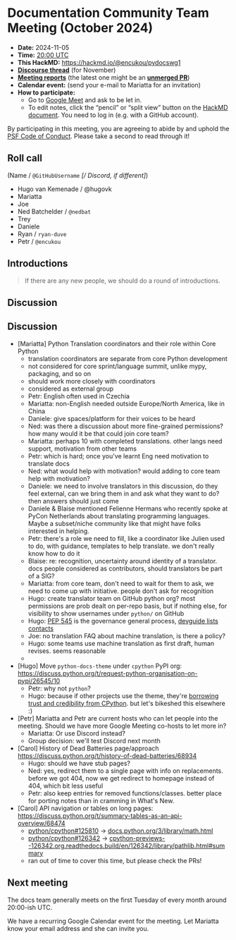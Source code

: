 # Documentation Community Team Meeting (October 2024)

- **Date:** 2024-11-05
- **Time:** [20:00 UTC](https://arewemeetingyet.com/UTC/2024-11-05/20:00/Docs%20Meeting)
- **This HackMD:** <https://hackmd.io/@encukou/pydocswg1>
- [**Discourse thread**](https://discuss.python.org/t/documentation-community-meeting-tuesday-5th-november-2024/68579)
  (for November)
- [**Meeting reports**](https://docs-community.readthedocs.io/en/latest/monthly-meeting/)
  (the latest one might be an
  [**unmerged PR**](https://github.com/python/docs-community/pulls))
- **Calendar event:** (send your e-mail to Mariatta for an invitation)
- **How to participate:**
  - Go to [Google Meet](https://meet.google.com/dii-qrzf-wkw) and ask to be let in.
  - To edit notes, click the “pencil” or “split view” button on the
    [HackMD document](https://hackmd.io/@encukou/pydocswg1). You need to log in (e.g.
    with a GitHub account).

By participating in this meeting, you are agreeing to abide by and uphold the
[PSF Code of Conduct](https://www.python.org/psf/codeofconduct/). Please take a second
to read through it!

## Roll call

(Name / `@GitHubUsername` _[/ Discord, if different]_)

- Hugo van Kemenade / @hugovk
- Mariatta
- Joe
- Ned Batchelder / `@nedbat`
- Trey
- Daniele
- Ryan / `ryan-duve`
- Petr / `@encukou`

## Introductions

> If there are any new people, we should do a round of introductions.

## Discussion

## Discussion

- [Mariatta] Python Translation coordinators and their role within Core Python
  - translation coordinators are separate from core Python development
  - not considered for core sprint/language summit, unlike mypy, packaging, and so on
  - should work more closely with coordinators
  - considered as external group
  - Petr: English often used in Czechia
  - Mariatta: non-English needed outside Europe/North America, like in China
  - Daniele: give spaces/platform for their voices to be heard
  - Ned: was there a discussion about more fine-grained permissions? how many would it
    be that could join core team?
  - Mariatta: perhaps 10 with completed translations. other langs need support,
    motivation from other teams
  - Petr: which is hard; once you've learnt Eng need motivation to translate docs
  - Ned: what would help with motivation? would adding to core team help with
    motivation?
  - Daniele: we need to involve translators in this discussion, do they feel external,
    can we bring them in and ask what they want to do? then answers should just come
  - Daniele & Blaise mentioned Felienne Hermans who recently spoke at PyCon Netherlands
    about translating programming languages. Maybe a subset/niche community like that
    might have folks interested in helping.
  - Petr: there's a role we need to fill, like a coordinator like Julien used to do,
    with guidance, templates to help translate. we don't really know how to do it
  - Blaise: re: recognition, uncertainty around identity of a translator. docs people
    considered as contributors, should translators be part of a SIG?
  - Mariatta: from core team, don't need to wait for them to ask, we need to come up
    with initiative. people don't ask for recognition
  - Hugo: create translator team on GitHub python org? most permissions are prob dealt
    on per-repo basis, but if nothing else, for visibility to show usernames under
    `python/` on GitHub
  - Hugo: [PEP 545](https://peps.python.org/pep-0545/) is the governance general
    process,
    [devguide lists contacts](https://devguide.python.org/documentation/translating/)
  - Joe: no translation FAQ about machine translation, is there a policy?
  - Hugo: some teams use machine translation as first draft, human revises. seems
    reasonable
  -
- [Hugo] Move `python-docs-theme` under `cpython` PyPI org:
  https://discuss.python.org/t/request-python-organisation-on-pypi/26545/10
  - Petr: why not `python`?
  - Hugo: because if other projects use the theme, they're
    [borrowing trust and credibility from CPython](https://github.com/python/python-docs-theme).
    but let's bikeshed this elsewhere :)
- [Petr] Mariatta and Petr are current hosts who can let people into the meeting. Should
  we have more Google Meeting co-hosts to let more in?
  - Mariatta: Or use Discord instead?
  - Group decision: we'll test Discord next month
- [Carol] History of Dead Batteries page/approach
  https://discuss.python.org/t/history-of-dead-batteries/68934
  - Hugo: should we have stub pages?
  - Ned: yes, redirect them to a single page with info on replacements. before we got
    404, now we get redirect to homepage instead of 404, which bit less useful
  - Petr: also keep entries for removed functions/classes. better place for porting
    notes than in cramming in What's New.
- [Carol] API navigation or tables on long pages:
  https://discuss.python.org/t/summary-tables-as-an-api-overview/68474
  - [python/cpython#125810](https://github.com/python/cpython/pull/125810) ->
    [docs.python.org/3/library/math.html](https://docs.python.org/3/library/math.html)
  - [python/cpython#126342](https://github.com/python/cpython/pull/126342) ->
    [cpython-previews--126342.org.readthedocs.build/en/126342/library/pathlib.html#summary](https://cpython-previews--126342.org.readthedocs.build/en/126342/library/pathlib.html#summary)
  - ran out of time to cover this time, but please check the PRs!

## Next meeting

The docs team generally meets on the first Tuesday of every month around 20:00-ish UTC.

We have a recurring Google Calendar event for the meeting. Let Mariatta know your email
address and she can invite you.
